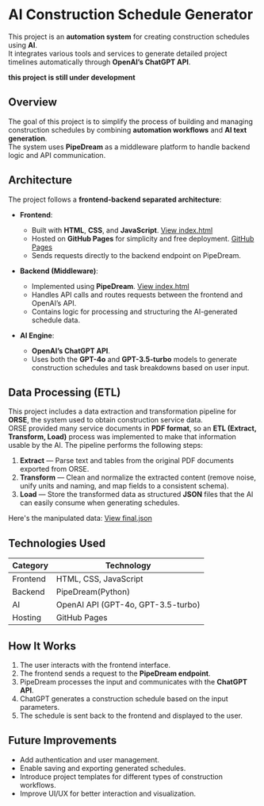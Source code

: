 # AI Construction Schedule Generator

This project is an **automation system** for creating construction schedules using **AI**.  
It integrates various tools and services to generate detailed project timelines automatically through **OpenAI’s ChatGPT API**.

**this project is still under development**

## Overview

The goal of this project is to simplify the process of building and managing construction schedules by combining **automation workflows** and **AI text generation**.  
The system uses **PipeDream** as a middleware platform to handle backend logic and API communication.

## Architecture

The project follows a **frontend-backend separated architecture**:

- **Frontend**:  
  - Built with **HTML**, **CSS**, and **JavaScript**.  [View index.html](./index.html)
  - Hosted on **GitHub Pages** for simplicity and free deployment. [GitHub Pages](https://GuiiLG.github.io/propex18/)
  - Sends requests directly to the backend endpoint on PipeDream.

- **Backend (Middleware)**:  
  - Implemented using **PipeDream**.  [View index.html](./automation.py)
  - Handles API calls and routes requests between the frontend and OpenAI’s API.  
  - Contains logic for processing and structuring the AI-generated schedule data.

- **AI Engine**:  
  - **OpenAI’s ChatGPT API**.  
  - Uses both the **GPT-4o** and **GPT-3.5-turbo** models to generate construction schedules and task breakdowns based on user input.

## Data Processing (ETL)

This project includes a data extraction and transformation pipeline for **ORSE**, the system used to obtain construction service data.  
ORSE provided many service documents in **PDF format**, so an **ETL (Extract, Transform, Load)** process was implemented to make that information usable by the AI. The pipeline performs the following steps:

1. **Extract** — Parse text and tables from the original PDF documents exported from ORSE.  
2. **Transform** — Clean and normalize the extracted content (remove noise, unify units and naming, and map fields to a consistent schema).  
3. **Load** — Store the transformed data as structured **JSON** files that the AI can easily consume when generating schedules.

Here's the manipulated data: [View final.json](./final.json)


## Technologies Used

| Category | Technology |
|-----------|-------------|
| Frontend | HTML, CSS, JavaScript |
| Backend | PipeDream(Python) |
| AI | OpenAI API (GPT-4o, GPT-3.5-turbo) |
| Hosting | GitHub Pages |

## How It Works

1. The user interacts with the frontend interface.  
2. The frontend sends a request to the **PipeDream endpoint**.  
3. PipeDream processes the input and communicates with the **ChatGPT API**.  
4. ChatGPT generates a construction schedule based on the input parameters.  
5. The schedule is sent back to the frontend and displayed to the user.

## Future Improvements

- Add authentication and user management.  
- Enable saving and exporting generated schedules.  
- Introduce project templates for different types of construction workflows.  
- Improve UI/UX for better interaction and visualization.


